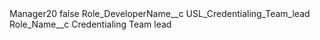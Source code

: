 <?xml version="1.0" encoding="UTF-8"?>
<CustomMetadata xmlns="http://soap.sforce.com/2006/04/metadata" xmlns:xsi="http://www.w3.org/2001/XMLSchema-instance" xmlns:xsd="http://www.w3.org/2001/XMLSchema">
    <label>Manager20</label>
    <protected>false</protected>
    <values>
        <field>Role_DeveloperName__c</field>
        <value xsi:type="xsd:string">USL_Credentialing_Team_lead</value>
    </values>
    <values>
        <field>Role_Name__c</field>
        <value xsi:type="xsd:string">Credentialing Team lead</value>
    </values>
</CustomMetadata>
